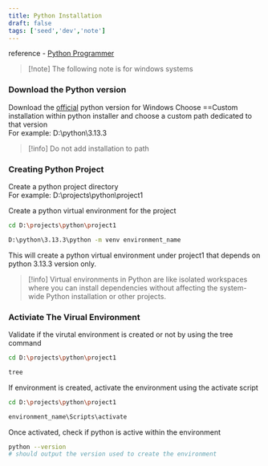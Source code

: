 ```yaml
---
title: Python Installation 
draft: false
tags: ['seed','dev','note']
---
```


reference - [Python Programmer](https://www.youtube.com/watch?v=28eLP22SMTA&ab_channel=PythonProgrammer)

>[!note] The following note is for windows systems

### Download the Python version

Download the [official](https://www.python.org/downloads/windows/) python version for Windows
Choose ==Custom installation within python installer and choose a custom path dedicated to that version  
For example: D:\python\3.13.3

>[!info] Do not add installation to path


### Creating Python Project

Create a python project directory  
For example: D:\projects\python\project1  

Create a python virtual environment for the project  
```bash
cd D:\projects\python\project1

D:\python\3.13.3\python -m venv environment_name
```
This will create a python virtual environment under project1 that depends on python 3.13.3 version only. 

>[!info] Virtual environments in Python are like isolated workspaces where you can install dependencies without affecting the system-wide Python installation or other projects.

### Activiate The Virual Environment

Validate if the virutal environment is created or not by using the tree command

```bash
cd D:\projects\python\project1

tree
```
If environment is created, activate the environment using the activate script

```bash
cd D:\projects\python\project1

environment_name\Scripts\activate
```
Once activated, check if python is active within the environment

```bash
python --version
# should output the version used to create the environment
```
